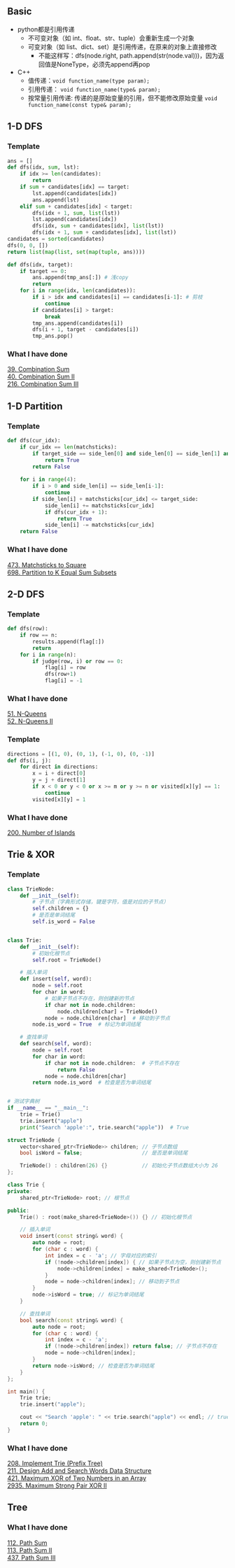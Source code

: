 ## Basic
* python都是引用传递
    * 不可变对象（如 int、float、str、tuple）会重新生成一个对象
    * 可变对象（如 list、dict、set）是引用传递，在原来的对象上直接修改
        * 不能这样写：dfs(node.right, path.append(str(node.val)))，因为返回值是NoneType，必须先append再pop
* C++
    * 值传递：`void function_name(type param);`
    * 引用传递： `void function_name(type& param);`
    * 按常量引用传递: 传递的是原始变量的引用，但不能修改原始变量 `void function_name(const type& param);`


## 1-D DFS

### Template
``` python
ans = []
def dfs(idx, sum, lst):
    if idx >= len(candidates):
        return
    if sum + candidates[idx] == target:
        lst.append(candidates[idx])
        ans.append(lst)
    elif sum + candidates[idx] < target:
        dfs(idx + 1, sum, list(lst))
        lst.append(candidates[idx])
        dfs(idx, sum + candidates[idx], list(lst))
        dfs(idx + 1, sum + candidates[idx], list(lst))
candidates = sorted(candidates)
dfs(0, 0, [])
return list(map(list, set(map(tuple, ans))))
```
``` python
def dfs(idx, target):
    if target == 0:
        ans.append(tmp_ans[:]) # 浅copy
        return
    for i in range(idx, len(candidates)):
        if i > idx and candidates[i] == candidates[i-1]: # 剪枝
            continue
        if candidates[i] > target:
            break
        tmp_ans.append(candidates[i])
        dfs(i + 1, target - candidates[i])
        tmp_ans.pop()
```
### What I have done
[39. Combination Sum](https://leetcode.com/problems/combination-sum/description/)  
[40. Combination Sum II](https://leetcode.com/problems/combination-sum-ii/description/)  
[216. Combination Sum III](https://leetcode.com/problems/combination-sum-iii/)  

## 1-D Partition
### Template
``` python
def dfs(cur_idx):
    if cur_idx == len(matchsticks):
        if target_side == side_len[0] and side_len[0] == side_len[1] and side_len[1] == side_len[2] and side_len[2] == side_len[3]:
            return True
        return False
    
    for i in range(4):
        if i > 0 and side_len[i] == side_len[i-1]:
            continue
        if side_len[i] + matchsticks[cur_idx] <= target_side:
            side_len[i] += matchsticks[cur_idx]
            if dfs(cur_idx + 1):
                return True
            side_len[i] -= matchsticks[cur_idx]
    return False
```
### What I have done
[473. Matchsticks to Square](https://leetcode.com/problems/matchsticks-to-square/description/)  
[698. Partition to K Equal Sum Subsets](https://leetcode.com/problems/partition-to-k-equal-sum-subsets/description/)

## 2-D DFS
### Template
```python
def dfs(row):
    if row == n:
        results.append(flag[:])
        return
    for i in range(n):
        if judge(row, i) or row == 0:
            flag[i] = row
            dfs(row+1)
            flag[i] = -1
```
### What I have done
[51. N-Queens](https://leetcode.com/problems/n-queens/description/)  
[52. N-Queens II](https://leetcode.com/problems/n-queens-ii/description/)  

### Template
``` python
directions = [(1, 0), (0, 1), (-1, 0), (0, -1)]
def dfs(i, j):
    for direct in directions:
        x = i + direct[0]
        y = j + direct[1]
        if x < 0 or y < 0 or x >= m or y >= n or visited[x][y] == 1:
            continue
        visited[x][y] = 1
```

### What I have done
[200. Number of Islands](https://leetcode.com/problems/number-of-islands/description/)  

## Trie & XOR
### Template
``` python
class TrieNode:
    def __init__(self):
        # 子节点（字典形式存储，键是字符，值是对应的子节点）
        self.children = {}
        # 是否是单词结尾
        self.is_word = False


class Trie:
    def __init__(self):
        # 初始化根节点
        self.root = TrieNode()

    # 插入单词
    def insert(self, word):
        node = self.root
        for char in word:
            # 如果子节点不存在，则创建新的节点
            if char not in node.children:
                node.children[char] = TrieNode()
            node = node.children[char]  # 移动到子节点
        node.is_word = True  # 标记为单词结尾

    # 查找单词
    def search(self, word):
        node = self.root
        for char in word:
            if char not in node.children:  # 子节点不存在
                return False
            node = node.children[char]
        return node.is_word  # 检查是否为单词结尾


# 测试字典树
if __name__ == "__main__":
    trie = Trie()
    trie.insert("apple")
    print("Search 'apple':", trie.search("apple"))  # True
```
``` c++
struct TrieNode {
    vector<shared_ptr<TrieNode>> children; // 子节点数组
    bool isWord = false;                   // 是否是单词结尾

    TrieNode() : children(26) {}           // 初始化子节点数组大小为 26
};

class Trie {
private:
    shared_ptr<TrieNode> root; // 根节点

public:
    Trie() : root(make_shared<TrieNode>()) {} // 初始化根节点

    // 插入单词
    void insert(const string& word) {
        auto node = root;
        for (char c : word) {
            int index = c - 'a'; // 字母对应的索引
            if (!node->children[index]) { // 如果子节点为空，则创建新节点
                node->children[index] = make_shared<TrieNode>();
            }
            node = node->children[index]; // 移动到子节点
        }
        node->isWord = true; // 标记为单词结尾
    }

    // 查找单词
    bool search(const string& word) {
        auto node = root;
        for (char c : word) {
            int index = c - 'a';
            if (!node->children[index]) return false; // 子节点不存在
            node = node->children[index];
        }
        return node->isWord; // 检查是否为单词结尾
    }
};

int main() {
    Trie trie;
    trie.insert("apple");

    cout << "Search 'apple': " << trie.search("apple") << endl; // true
    return 0;
}
```
### What I have done
[208. Implement Trie (Prefix Tree)](https://leetcode.com/problems/implement-trie-prefix-tree/description/)  
[211. Design Add and Search Words Data Structure](https://leetcode.com/problems/design-add-and-search-words-data-structure/description/)  
[421. Maximum XOR of Two Numbers in an Array](https://leetcode.com/problems/maximum-xor-of-two-numbers-in-an-array/description/)  
[2935. Maximum Strong Pair XOR II](https://leetcode.com/problems/maximum-strong-pair-xor-ii/description/)  

## Tree
### What I have done
[112. Path Sum](https://leetcode.com/problems/path-sum/description/)  
[113. Path Sum II](https://leetcode.com/problems/path-sum-ii/description/)  
[437. Path Sum III](https://leetcode.com/problems/path-sum-iii/description/)  
